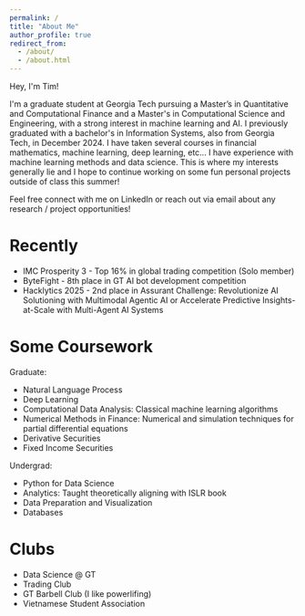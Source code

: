 ```yaml
---
permalink: /
title: "About Me"
author_profile: true
redirect_from: 
  - /about/
  - /about.html
---
```

Hey, I'm Tim! 

I'm a graduate student at Georgia Tech pursuing a Master’s in Quantitative and Computational Finance and a Master's in Computational Science and Engineering, with a strong interest in machine learning and AI. I previously graduated with a bachelor's in Information Systems, also from Georgia Tech, in December 2024. I have taken several courses in financial mathematics, machine learning, deep learning, etc... I have experience with machine learning methods and data science. This is where my interests generally lie and I hope to continue working on some fun personal projects outside of class this summer! 

Feel free connect with me on LinkedIn or reach out via email about any research / project opportunities! 

Recently
======
- IMC Prosperity 3 - Top 16% in global trading competition (Solo member) 
- ByteFight - 8th place in GT AI bot development competition 
- Hacklytics 2025 - 2nd place in Assurant Challenge: Revolutionize AI Solutioning with Multimodal Agentic AI or Accelerate Predictive Insights-at-Scale with Multi-Agent AI Systems

Some Coursework 
======
Graduate:
- Natural Language Process
- Deep Learning
- Computational Data Analysis: Classical machine learning algorithms 
- Numerical Methods in Finance: Numerical and simulation techniques for partial differential equations 
- Derivative Securities
- Fixed Income Securities 

Undergrad: 
- Python for Data Science
- Analytics: Taught theoretically aligning with ISLR book
- Data Preparation and Visualization 
- Databases 

Clubs
======
- Data Science @ GT
- Trading Club 
- GT Barbell Club (I like powerlifing)
- Vietnamese Student Association 